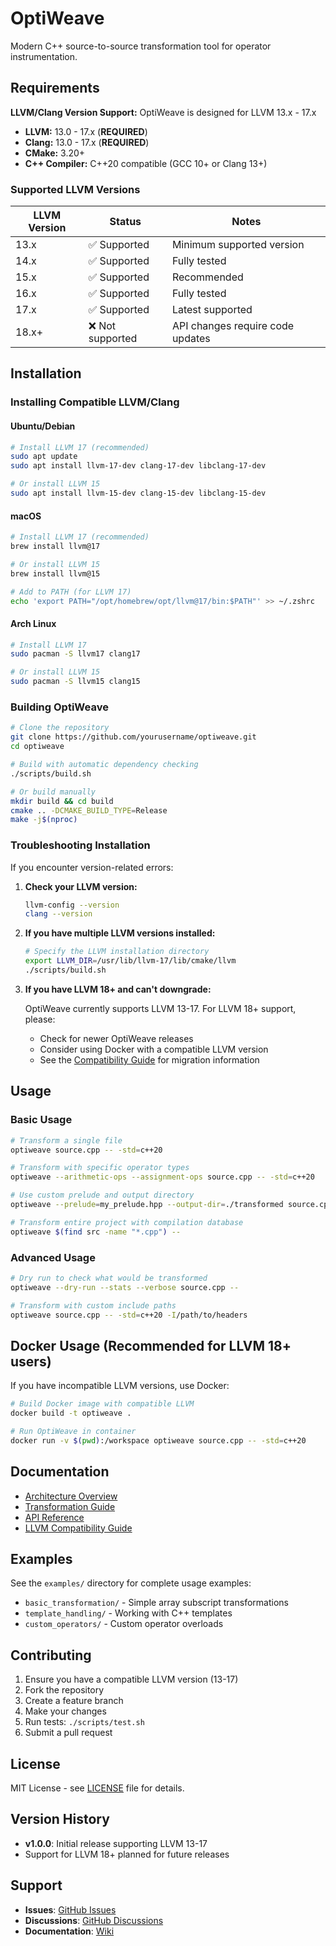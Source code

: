# OptiWeave

Modern C++ source-to-source transformation tool for operator instrumentation.

## Requirements

**LLVM/Clang Version Support:** OptiWeave is designed for LLVM 13.x - 17.x

- **LLVM:** 13.0 - 17.x (**REQUIRED**)
- **Clang:** 13.0 - 17.x (**REQUIRED**)
- **CMake:** 3.20+ 
- **C++ Compiler:** C++20 compatible (GCC 10+ or Clang 13+)

### Supported LLVM Versions

| LLVM Version | Status | Notes |
|--------------|--------|-------|
| 13.x | ✅ Supported | Minimum supported version |
| 14.x | ✅ Supported | Fully tested |
| 15.x | ✅ Supported | Recommended |
| 16.x | ✅ Supported | Fully tested |
| 17.x | ✅ Supported | Latest supported |
| 18.x+ | ❌ Not supported | API changes require code updates |

## Installation

### Installing Compatible LLVM/Clang

#### Ubuntu/Debian
```bash
# Install LLVM 17 (recommended)
sudo apt update
sudo apt install llvm-17-dev clang-17-dev libclang-17-dev

# Or install LLVM 15
sudo apt install llvm-15-dev clang-15-dev libclang-15-dev
```

#### macOS
```bash
# Install LLVM 17 (recommended)
brew install llvm@17

# Or install LLVM 15
brew install llvm@15

# Add to PATH (for LLVM 17)
echo 'export PATH="/opt/homebrew/opt/llvm@17/bin:$PATH"' >> ~/.zshrc
```

#### Arch Linux
```bash
# Install LLVM 17
sudo pacman -S llvm17 clang17

# Or install LLVM 15
sudo pacman -S llvm15 clang15
```

### Building OptiWeave

```bash
# Clone the repository
git clone https://github.com/yourusername/optiweave.git
cd optiweave

# Build with automatic dependency checking
./scripts/build.sh

# Or build manually
mkdir build && cd build
cmake .. -DCMAKE_BUILD_TYPE=Release
make -j$(nproc)
```

### Troubleshooting Installation

If you encounter version-related errors:

1. **Check your LLVM version:**
   ```bash
   llvm-config --version
   clang --version
   ```

2. **If you have multiple LLVM versions installed:**
   ```bash
   # Specify the LLVM installation directory
   export LLVM_DIR=/usr/lib/llvm-17/lib/cmake/llvm
   ./scripts/build.sh
   ```

3. **If you have LLVM 18+ and can't downgrade:**
   
   OptiWeave currently supports LLVM 13-17. For LLVM 18+ support, please:
   - Check for newer OptiWeave releases
   - Consider using Docker with a compatible LLVM version
   - See the [Compatibility Guide](docs/compatibility.md) for migration information

## Usage

### Basic Usage
```bash
# Transform a single file
optiweave source.cpp -- -std=c++20

# Transform with specific operator types
optiweave --arithmetic-ops --assignment-ops source.cpp -- -std=c++20

# Use custom prelude and output directory
optiweave --prelude=my_prelude.hpp --output-dir=./transformed source.cpp --

# Transform entire project with compilation database
optiweave $(find src -name "*.cpp") --
```

### Advanced Usage
```bash
# Dry run to check what would be transformed
optiweave --dry-run --stats --verbose source.cpp --

# Transform with custom include paths
optiweave source.cpp -- -std=c++20 -I/path/to/headers
```

## Docker Usage (Recommended for LLVM 18+ users)

If you have incompatible LLVM versions, use Docker:

```bash
# Build Docker image with compatible LLVM
docker build -t optiweave .

# Run OptiWeave in container
docker run -v $(pwd):/workspace optiweave source.cpp -- -std=c++20
```

## Documentation

- [Architecture Overview](docs/architecture.md)
- [Transformation Guide](docs/transformations.md)
- [API Reference](docs/api.md)
- [LLVM Compatibility Guide](docs/compatibility.md)

## Examples

See the `examples/` directory for complete usage examples:

- `basic_transformation/` - Simple array subscript transformations
- `template_handling/` - Working with C++ templates
- `custom_operators/` - Custom operator overloads

## Contributing

1. Ensure you have a compatible LLVM version (13-17)
2. Fork the repository
3. Create a feature branch
4. Make your changes
5. Run tests: `./scripts/test.sh`
6. Submit a pull request

## License

MIT License - see [LICENSE](LICENSE) file for details.

## Version History

- **v1.0.0**: Initial release supporting LLVM 13-17
- Support for LLVM 18+ planned for future releases

## Support

- **Issues**: [GitHub Issues](https://github.com/yourusername/optiweave/issues)
- **Discussions**: [GitHub Discussions](https://github.com/yourusername/optiweave/discussions)
- **Documentation**: [Wiki](https://github.com/yourusername/optiweave/wiki)